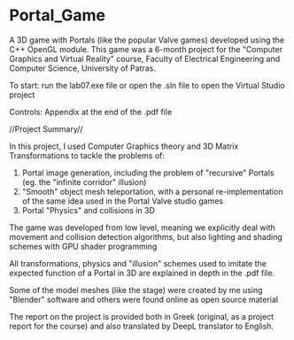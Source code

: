 # Portal_Game
A 3D game with Portals (like the popular Valve games) developed using the C++ OpenGL module. This game was a 6-month project for the "Computer Graphics and Virtual Reality" course, Faculty of Electrical Engineering and Computer Science, University of Patras.

To start: run the lab07.exe file or open the .sln file to open the Virtual Studio project

Controls: Appendix at the end of the .pdf file

//Project Summary//

In this project, I used Computer Graphics theory and 3D Matrix Transformations to tackle the problems of:
  1. Portal image generation, including the problem of "recursive" Portals (eg. the "infinite corridor" illusion)
  2. "Smooth" object mesh teleportation, with a personal re-implementation of the same idea used in the Portal Valve studio games
  3. Portal "Physics" and collisions in 3D

The game was developed from low level, meaning we explicitly deal with movement and collision detection algorithms, but also lighting and shading schemes with GPU shader programming

All transformations, physics and "illusion" schemes used to imitate the expected function of a Portal in 3D are explained in depth in the .pdf file.

Some of the model meshes (like the stage) were created by me using "Blender" software and others were found online as open source material

The report on the project is provided both in Greek (original, as a project report for the course) and also translated by DeepL translator to English.


